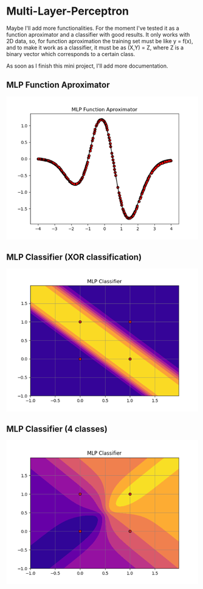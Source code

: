 # Multi-Layer-Perceptron

Maybe I'll add more functionalities. For the moment I've tested it as a function aproximator and a classifier with good results.
It only works with 2D data, so, for function aproximation the training set must be like y = f(x), and to make it work as a 
classifier, it must be as (X,Y) = Z, where Z is a binary vector which corresponds to a certain class.

As soon as I finish this mini project, I'll add more documentation.

## MLP Function Aproximator
![alt text](https://github.com/IvanovskyOrtega/Neural-Networks/blob/master/Multi-Layer-Perceptron/mlp_function_aproximator.png)
## MLP Classifier (XOR classification)
![alt text](https://github.com/IvanovskyOrtega/Neural-Networks/blob/master/Multi-Layer-Perceptron/mlp_classifier.png)
## MLP Classifier (4 classes)
![alt text](https://github.com/IvanovskyOrtega/Neural-Networks/blob/master/Multi-Layer-Perceptron/mlp_classifier_4_classes.png)
